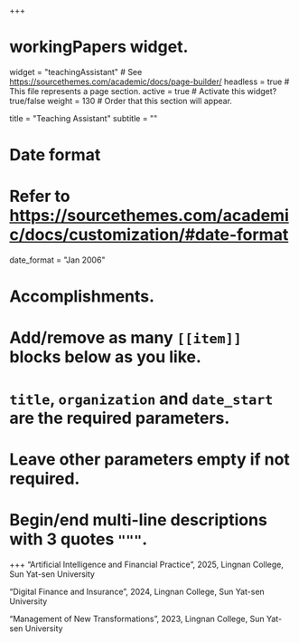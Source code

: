 +++
# workingPapers widget.
widget = "teachingAssistant"  # See https://sourcethemes.com/academic/docs/page-builder/
headless = true  # This file represents a page section.
active = true  # Activate this widget? true/false
weight = 130  # Order that this section will appear.

title = "Teaching Assistant"
subtitle = ""

# Date format
#   Refer to https://sourcethemes.com/academic/docs/customization/#date-format
date_format = "Jan 2006"

# Accomplishments.
#   Add/remove as many `[[item]]` blocks below as you like.
#   `title`, `organization` and `date_start` are the required parameters.
#   Leave other parameters empty if not required.
#   Begin/end multi-line descriptions with 3 quotes `"""`.

+++
“Artificial Intelligence and Financial Practice”, 2025, Lingnan College, Sun Yat-sen University 

“Digital Finance and Insurance”, 2024, Lingnan College, Sun Yat-sen University 

“Management of New Transformations”, 2023, Lingnan College, Sun Yat-sen University

